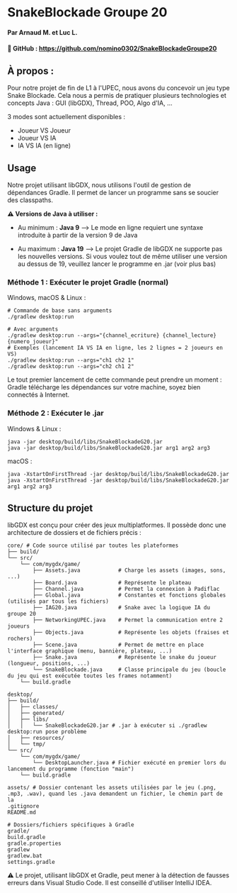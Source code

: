 # SnakeBlockade Groupe 20
#### Par Arnaud M. et Luc L.
#### 🔗 GitHub : https://github.com/nomino0302/SnakeBlockadeGroupe20

## À propos :
Pour notre projet de fin de L1 à l'UPEC, nous avons du concevoir
un jeu type Snake Blockade. Cela nous a permis de pratiquer plusieurs
technologies et concepts Java : GUI (libGDX), Thread, POO, Algo d'IA, ...

3 modes sont actuellement disponibles :
- Joueur VS Joueur
- Joueur VS IA
- IA VS IA (en ligne)

## Usage
Notre projet utilisant libGDX, nous utilisons l'outil de gestion de dépendances
Gradle. Il permet de lancer un programme sans se soucier des classpaths.

**⚠️ Versions de Java à utiliser :**
- Au minimum : **Java 9** --> Le mode en ligne requiert une syntaxe introduite à partir
de la version 9 de Java


- Au maximum : **Java 19** --> Le projet Gradle de libGDX ne supporte pas les nouvelles versions.
Si vous voulez tout de même utiliser une version au dessus de 19, veuillez lancer le programme en .jar
(voir plus bas)

### Méthode 1 : Exécuter le projet Gradle (normal)

Windows, macOS & Linux :
```shell
# Commande de base sans arguments
./gradlew desktop:run

# Avec arguments
./gradlew desktop:run --args="{channel_ecriture} {channel_lecture} {numero_joueur}"
# Exemples (lancement IA VS IA en ligne, les 2 lignes = 2 joueurs en VS)
./gradlew desktop:run --args="ch1 ch2 1"
./gradlew desktop:run --args="ch2 ch1 2"
```
Le tout premier lancement de cette commande peut prendre un moment :
Gradle télécharge les dépendances sur votre machine, soyez bien connectés à Internet.

### Méthode 2 : Exécuter le .jar

Windows & Linux :
```shell
java -jar desktop/build/libs/SnakeBlockadeG20.jar
java -jar desktop/build/libs/SnakeBlockadeG20.jar arg1 arg2 arg3
```

macOS :
```shell
java -XstartOnFirstThread -jar desktop/build/libs/SnakeBlockadeG20.jar
java -XstartOnFirstThread -jar desktop/build/libs/SnakeBlockadeG20.jar arg1 arg2 arg3
```

## Structure du projet
libGDX est conçu pour créer des jeux multiplatformes. Il possède donc une architecture
de dossiers et de fichiers précis :
```shell
core/ # Code source utilisé par toutes les plateformes
├── build/
└── src/
    └── com/mygdx/game/
        ├── Assets.java            # Charge les assets (images, sons, ...)
        ├── Board.java             # Représente le plateau
        ├── Channel.java           # Permet la connexion à Padiflac
        ├── Global.java            # Constantes et fonctions globales (utilisés par tous les fichiers)
        ├── IAG20.java             # Snake avec la logique IA du groupe 20
        ├── NetworkingUPEC.java    # Permet la communication entre 2 joueurs
        ├── Objects.java           # Représente les objets (fraises et rochers)
        ├── Scene.java             # Permet de mettre en place l'interface graphique (menu, bannière, plateau, ...)
        ├── Snake.java             # Représente le snake du joueur (longueur, positions, ...)
        └── SnakeBlockade.java     # Classe principale du jeu (boucle du jeu qui est exécutée toutes les frames notamment)
    └── build.gradle

desktop/
├── build/
│   ├── classes/
│   ├── generated/
│   ├── libs/
│   │   └── SnakeBlockadeG20.jar # .jar à exécuter si ./gradlew desktop:run pose problème
│   ├── resources/
│   └── tmp/
└── src/
    └── com/mygdx/game/
        └── DesktopLauncher.java # Fichier exécuté en premier lors du lancement du programme (fonction "main")
    └── build.gradle

assets/ # Dossier contenant les assets utilisées par le jeu (.png, .mp3, .wav), quand les .java demandent un fichier, le chemin part de la
.gitignore
README.md

# Dossiers/fichiers spécifiques à Gradle
gradle/
build.gradle
gradle.properties
gradlew
gradlew.bat
settings.gradle
```

⚠️ Le projet, utilisant libGDX et Gradle, peut mener à la détection
de fausses erreurs dans Visual Studio Code.
Il est conseillé d'utiliser IntelliJ IDEA.